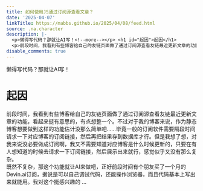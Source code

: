 ```yaml
---
title: 如何使用JS通过订阅源查看文章？
date: '2025-04-07'
linkTitle: https://mabbs.github.io/2025/04/08/feed.html
source: .na.character
description: |-
  <p>懒得写代码？那就让AI写！<!--more--></p> <h1 id="起因">起因</h1>
  <p>前段时间，我看到有些博客给自己的友链页面做了通过订阅源查看友链最近更新文章的功能，看起来挺有意思的，有点想整一个。不过对于我的博客来说，作为静态博客想要做到这样的功能估计没那么简单吧……毕竟一般的订阅软件需要隔段时间请求一下对应博客的订阅链接，然后再把结果存到数据库才行。但是我想了想，对我来说没必要做成订阅啊，我又不需要知道对应博客是什么时候更新的，只要在有人想知道的时候去请求一下订阅链接，然后展示出来就行，感觉似乎又没有那么复杂。 <br /> 既然不复杂，那这个功能就让AI来做吧，正好前段时间有个朋友买了一个月的Devin.ai订阅，据说是可以自己调试代码，还能操作浏览器，而且代码基本上写出来就能用。我对这个挺感兴趣的 ...
disable_comments: true
---
```

<p>懒得写代码？那就让AI写！<!--more--></p> <h1 id="起因">起因</h1>
<p>前段时间，我看到有些博客给自己的友链页面做了通过订阅源查看友链最近更新文章的功能，看起来挺有意思的，有点想整一个。不过对于我的博客来说，作为静态博客想要做到这样的功能估计没那么简单吧……毕竟一般的订阅软件需要隔段时间请求一下对应博客的订阅链接，然后再把结果存到数据库才行。但是我想了想，对我来说没必要做成订阅啊，我又不需要知道对应博客是什么时候更新的，只要在有人想知道的时候去请求一下订阅链接，然后展示出来就行，感觉似乎又没有那么复杂。 <br /> 既然不复杂，那这个功能就让AI来做吧，正好前段时间有个朋友买了一个月的Devin.ai订阅，据说是可以自己调试代码，还能操作浏览器，而且代码基本上写出来就能用。我对这个挺感兴趣的 ...